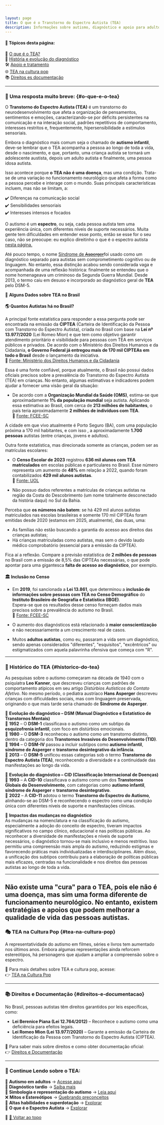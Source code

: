 ```yaml
---


layout: page
title: O que é o Transtorno do Espectro Autista (TEA)
description: Informações sobre autismo, diagnóstico e apoio para adultos autistas.
---
```


#### 📌 Tópicos desta página:
📖 [O que é o TEA?](#o-que-e-o-tea)  
📜 [História e evolução do diagnóstico](#historico-do-tea)  
🛠️ [Apoio e tratamento](#apoio-e-tratamento)  
🌐 [TEA na cultura pop](#tea-na-cultura-pop)  
📚 [Direitos es documentação](#direitos-e-documentacao)  

---

### 🧩 Uma resposta muito breve: {#o-que-e-o-tea}


O **Transtorno do Espectro Autista (TEA)** é um transtorno do neurodesenvolvimento que afeta a organização de pensamentos, sentimentos e emoções, caracterizando-se por déficits persistentes na comunicação e na interação social, padrões repetitivos de comportamento, interesses restritos e, frequentemente, hipersensibilidade a estímulos sensoriais.  

Embora o diagnóstico mais comum seja o chamado de **autismo infantil**, deve-se lembrar que o TEA acompanha a pessoa ao longo de toda a vida, desde o nascimento, e que, portanto, uma criança autista se tornará um adolescente austista, depois um adulto autista e finalmente, uma pessoa idosa autista.

Isso acontece porque **o TEA não é uma doença**, mas uma condição. Trata-se de uma variação no funcionamento neurológico que afeta a forma como a pessoa percebe e interage com o mundo. Suas principais características incluem, mas não se limitam, a:

✔️ Diferenças na comunicação social  
✔️ Sensibilidades sensoriais  
✔️ Interesses intensos e focados  

O autismo é um **espectro**, ou seja, cada pessoa autista tem uma experiência única, com diferentes níveis de suporte necessários. Muita gente tem dificuldades em entender esse ponto, então se esse for  o seu caso, não se preocupe: eu explico direitinho o que é o espectro autista [nesta página.](/pages/autismo/espectro.html)

Até pouco tempo, o nome [Síndrome de ~~Asperger~~](/pages/autismo/espectro.html)foi usado como um diagnóstico separado para autistas sem comprometimento cognitivo ou de linguagem. No entanto, essa distinção acabou sendo considerada vaga e acompanhada de uma reflexão histórica: finalmente se entendeu que o nome homenageava um criminoso da Segunda Guerra Mundial. Desde 2013, o termo caiu em desuso e incorporado ao diagnóstico geral de **TEA** pelo DSM-5.


📌 **Alguns Dados sobre TEA no Brasil**


#### 🌎 Quantos Autistas há no Brasil?

A principal fonte estatística para responder a essa pergunta pode ser encontrada na emissão da **CIPTEA** (Carteira de Identificação da Pessoa com Transtorno do Espectro Autista), criada no Brasil com base na **Lei nº 13.977/2020** (Lei Romeo Mion) e que tem como objetivo garantir atendimento prioritário e visibilidade para pessoas com TEA em serviços públicos e privados. De acordo com o Ministério dos Direitos Humanos e da Cidadania, **o Governo Federal já entregou mais de 170 mil CIPTEAs em todo o Brasil** desde o lançamento da iniciativa.  
  🔗 [Fonte: Ministério dos Direitos Humanos e da Cidadania](https://www.gov.br/mdh/pt-br/assuntos/noticias/governo-federal-entrega-mais-de-170-mil-carteiras-de-identificacao-da-pessoa-com-transtorno-do-espectro-autista-em-todo-o-pais)  

Essa é uma fonte confiável, porque atualmente, o Brasil não possui dados oficiais precisos sobre a prevalência do Transtorno do Espectro Autista (TEA) em crianças. No entanto, algumas estimativas e indicadores podem ajudar a fornecer uma visão geral da situação:  

- De acordo com a **Organização Mundial da Saúde (OMS)**, estima-se que aproximadamente **1% da população mundial** seja autista. Aplicando essa estimativa ao Brasil, com cerca de **213 milhões de habitantes**, o país teria aproximadamente **2 milhões de indivíduos com TEA**.  
  🔗 [Fonte: FCEE-SC](https://www.fcee.sc.gov.br/portal-do-autismo/8-categoria-institucional/9999-dados?utm_source=chatgpt.com)

A cidade em que vivo atualmente é Porto Seguro (BA), com uma população próxima a 170 mil habitantes, e com  isso , a aproximadamente **1.700 pessoas** autistas (entre crianças, jovens e adultos).   


Outra fonte estatística, mas direcionada somente as crianças, podem ser as matrículas escolares:

- O **Censo Escolar de 2023** registrou **636 mil alunos com TEA matriculados** em escolas públicas e particulares no Brasil. Esse número representa um aumento de **48%** em relação a 2022, quando foram contabilizados **429 mil alunos autistas**.  
  🔗 [Fonte: UOL](https://www.uol.com.br/vivabem/noticias/redacao/2024/04/02/numero-de-alunos-com-autismo-matriculados-nas-escolas-do-brasil-cresceu-48.htm?utm_source=chatgpt.com)  

- Não possuo dados referentes a matrículas de crianças autistas na região da Costa do Descobrimento (um nome totalmente desconectado da história daqui) no Sul da Bahia.


Perceba que **os números não batem**: se há 429 mil alunos autistas matriculados nas escolas brasileiras e somente 170 mil CIPTEAs foram emitidas desde 2020 (estamos em 2025, atualmente), das duas, uma:

- As famílias não estão buscando a garantia do acesso aos direitos das crianças autistas;
- Há crianças matriculadas como autistas, mas sem o devido laudo médico comprobatório (essencial para a emissão da CIPTEA).

Fica aí a reflexão. Compare a previsão estatística de **2 milhões de pessoas** no Brasil com a emissão de 8,5% das CIPTEAs necessárias, o que pode apontar para uma gigantesca **falta de acesso ao diagnóstico**, por exemplo.

#### 🏛️ Inclusão no Censo  

- Em **2019**, foi sancionada a **Lei 13.861**, que determinou a **inclusão de informações sobre pessoas com TEA no Censo Demográfico** do **Instituto Brasileiro de Geografia e Estatística (IBGE)**.  
  Espera-se que os resultados desse censo forneçam dados mais precisos sobre a prevalência do autismo no Brasil.  
  🔗 [Fonte: FCEE-SC](https://www.fcee.sc.gov.br/portal-do-autismo/8-categoria-institucional/9999-dados?utm_source=chatgpt.com)  

- O aumento dos diagnósticos está relacionado à **maior conscientização** e não necessariamente a um crescimento real de casos.  
- Muitos **adultos autistas**, como eu,  passaram a vida sem um diagnóstico, sendo apenas considerados "diferentes", "esquisitos", "excêntricos" ou estigmatizados com aquela palavrinha ofensiva que começa com "R".  


---

### 📜 Histórico do TEA {#historico-do-tea}

As pesquisas sobre o autismo começaram na década de 1940 com o psiquiatra **Leo Kanner**, que descreveu crianças com padrões de comportamento atípicos em seu artigo *Distúrbios Autísticos do Contato Afetivo*. No mesmo período, o pediatra austríaco **Hans Asperger** descreveu crianças com dificuldades sociais, mas com linguagem preservada, originando o que mais tarde seria chamado de **Síndrome de Asperger**.  

📌 **Evolução do diagnóstico – DSM (Manual Diagnóstico e Estatístico de Transtornos Mentais)**  
📅 **1952** – O **DSM-1** classificava o autismo como um subtipo da **esquizofrenia infantil**, com foco em distúrbios emocionais.  
📅 **1980** – O **DSM-3** reconheceu o autismo como um transtorno distinto, dentro da categoria dos **Transtornos Invasivos do Desenvolvimento (TID)**.  
📅 **1994** – O **DSM-IV** passou a incluir subtipos como **autismo infantil**, **síndrome de Asperger** e **transtorno desintegrativo da infância**.  
📅 **2013** – O **DSM-5** unificou essas categorias sob o termo **Transtorno do Espectro Autista (TEA)**, reconhecendo a diversidade e a continuidade das manifestações ao longo da vida.  

📌 **Evolução do diagnóstico – CID (Classificação Internacional de Doenças)**  
📅 **1993** – A **CID-10** classificava o autismo como um dos **Transtornos Globais do Desenvolvimento**, com categorias como **autismo infantil**, **síndrome de Asperger** e **transtorno desintegrativo**.  
📅 **2022** – A **CID-11** adotou o termo **Transtorno do Espectro do Autismo**, alinhando-se ao DSM-5 e reconhecendo o espectro como uma condição única com diferentes níveis de suporte e manifestações clínicas.  

📌 **Impactos das mudanças no diagnóstico**  
As mudanças na nomenclatura e na classificação do autismo, especialmente a adoção do conceito de espectro, tiveram impactos significativos no campo clínico, educacional e nas políticas públicas. Ao reconhecer a diversidade de manifestações e níveis de suporte necessários, o diagnóstico tornou-se mais inclusivo e menos restritivo. Isso permitiu uma compreensão mais ampla do autismo, reduzindo estigmas e favorecendo práticas mais individualizadas e interdisciplinares. Além disso, a unificação dos subtipos contribuiu para a elaboração de políticas públicas mais eficazes, centradas na funcionalidade e nos direitos das pessoas autistas ao longo de toda a vida.

---

Não existe uma "cura" para o TEA, pois ele **não é uma doença**, mas sim uma forma diferente de funcionamento neurológico. No entanto, existem estratégias e apoios que podem melhorar a qualidade de vida das pessoas autistas.   
---

### 🎭 TEA na Cultura Pop {#tea-na-cultura-pop}

A representatividade do autismo em filmes, séries e livros tem aumentado nos últimos anos. Embora algumas representações ainda reforcem estereótipos, há personagens que ajudam a ampliar a compreensão sobre o espectro.

📌 Para mais detalhes sobre TEA e cultura pop, acesse:  
👉 [TEA na Cultura Pop](/pages/autismo/namidia.html)  

---

### 📚 Direitos e Documentação {#direitos-e-documentacao}

No Brasil, pessoas autistas têm direitos garantidos por leis específicas, como:  

- **Lei Berenice Piana (Lei 12.764/2012)** – Reconhece o autismo como uma deficiência para efeitos legais.  
- **Lei Romeo Mion (Lei 13.977/2020)** – Garante a emissão da Carteira de Identificação da Pessoa com Transtorno do Espectro Autista (CIPTEA).  

📌 Para saber mais sobre direitos e como obter documentação oficial:  
👉 [Direitos e Documentação](/pages/autismo/direitos.html)  

---

### 🔎 Continue Lendo sobre o TEA:  

🧩 **Autismo em adultos** → [Acesse aqui](/pages/autismo/teadultos.html)  
📌 **Diagnóstico tardio** → [Saiba mais](/pages/autismo/diagnosticotardio.html)  
🎨 **Simbologia e representação do autismo** → [Leia aqui](/pages/autismo/identificadao.html)  
❌ **Mitos e Estereótipos** → [Quebrando preconceitos](/pages/autismo/mitos.html)  
🌟 **Altas habilidades e superdotação** → [Explorar](/pages/autismo/habilidades.html)  
🌟 **O que é o Espectro Autista** → [Explorar](/pages/autismo/espectro.html)

📌 [🔼 Voltar ao topo](#top)
